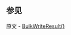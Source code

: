 ## 参见

原文 - [BulkWriteResult()]( https://docs.mongodb.com/manual/reference/method/BulkWriteResult/ )

